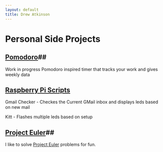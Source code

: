 ```yaml
---
layout: default
title: Drew Atkinson
---
```

# Personal Side Projects #

## [Pomodoro](https://www.github.com/drewatk/pomodoro)##
Work in progress Pomodoro inspired timer that tracks your work and gives weekly data

## [Raspberry Pi Scripts](http://www.github.com/drewatk/raspberry-pi/) ##
Gmail Checker - Checkes the Current GMail inbox and displays leds based on new mail

Kitt - Flashes multiple leds based on setup

## [Project Euler](https://www.github.com/drewatk/projecteuler)##
I like to solve [Project Euler](http://www.projecteuler.net/) problems for fun.
